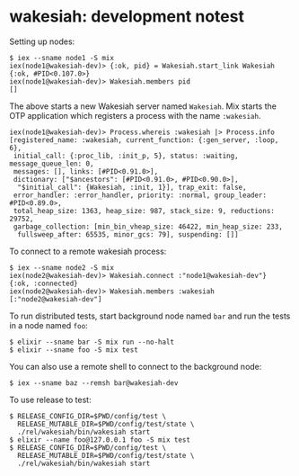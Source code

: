 wakesiah: development notest
============================

Setting up nodes:

    $ iex --sname node1 -S mix
    iex(node1@wakesiah-dev)> {:ok, pid} = Wakesiah.start_link Wakesiah
    {:ok, #PID<0.107.0>}
    iex(node1@wakesiah-dev)> Wakesiah.members pid
    []

The above starts a new Wakesiah server named `Wakesiah`. Mix starts
the OTP application which registers a process with the name
`:wakesiah`.

    iex(node1@wakesiah-dev)> Process.whereis :wakesiah |> Process.info
    [registered_name: :wakesiah, current_function: {:gen_server, :loop, 6},
     initial_call: {:proc_lib, :init_p, 5}, status: :waiting, message_queue_len: 0,
     messages: [], links: [#PID<0.91.0>],
     dictionary: ["$ancestors": [#PID<0.91.0>, #PID<0.90.0>],
      "$initial_call": {Wakesiah, :init, 1}], trap_exit: false,
     error_handler: :error_handler, priority: :normal, group_leader: #PID<0.89.0>,
     total_heap_size: 1363, heap_size: 987, stack_size: 9, reductions: 29752,
     garbage_collection: [min_bin_vheap_size: 46422, min_heap_size: 233,
      fullsweep_after: 65535, minor_gcs: 79], suspending: []]

To connect to a remote wakesiah process:

    $ iex --sname node2 -S mix
    iex(node2@wakesiah-dev)> Wakesiah.connect :"node1@wakesiah-dev"}
    {:ok, :connected}
    iex(node2@wakesiah-dev)> Wakesiah.members :wakesiah
    [:"node2@wakesiah-dev"]
    
To run distributed tests, start background node named `bar` and run
the tests in a node named `foo`:

    $ elixir --sname bar -S mix run --no-halt
    $ elixir --sname foo -S mix test

You can also use a remote shell to connect to the background node:

    $ iex --sname baz --remsh bar@wakesiah-dev


To use release to test:

    $ RELEASE_CONFIG_DIR=$PWD/config/test \
      RELEASE_MUTABLE_DIR=$PWD/config/test/state \
      ./rel/wakesiah/bin/wakesiah start
    $ elixir --name foo@127.0.0.1 foo -S mix test
    $ RELEASE_CONFIG_DIR=$PWD/config/test \
      RELEASE_MUTABLE_DIR=$PWD/config/test/state \
      ./rel/wakesiah/bin/wakesiah start
      
